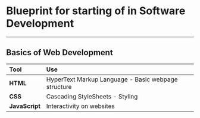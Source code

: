 # Blueprint for starting of in Software Development

---

## Basics of Web Development

| Tool           | Use                                                 |
| :------------- | :-------------------------------------------------- |
| **HTML**       | HyperText Markup Language - Basic webpage structure |
| **CSS**        | Cascading StyleSheets - Styling                     |
| **JavaScript** | Interactivity on websites                           |
